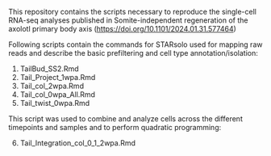 This repository contains the scripts necessary to reproduce the single-cell RNA-seq analyses published in Somite-independent regeneration of the axolotl primary body axis (https://doi.org/10.1101/2024.01.31.577464)

Following scripts contain the commands for STARsolo used for mapping raw reads and describe the basic prefiltering and cell type annotation/isolation:

1. TailBud_SS2.Rmd
2. Tail_Project_1wpa.Rmd
3. Tail_col_2wpa.Rmd
4. Tail_col_0wpa_All.Rmd
5. Tail_twist_0wpa.Rmd


This script was used to combine and analyze cells across the different timepoints and samples and to perform quadratic programming:

6. Tail_Integration_col_0_1_2wpa.Rmd




